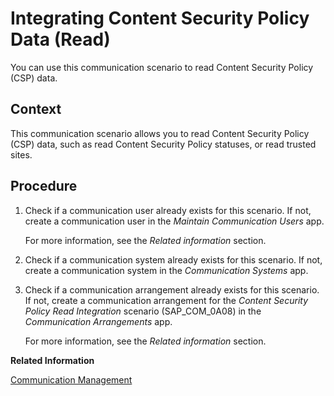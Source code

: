 <!-- loiof51f6164ee1d489f91f165d61007f342 -->

# Integrating Content Security Policy Data \(Read\)

You can use this communication scenario to read Content Security Policy \(CSP\) data.



<a name="loiof51f6164ee1d489f91f165d61007f342__CSP_Integration_context"/>

## Context

This communication scenario allows you to read Content Security Policy \(CSP\) data, such as read Content Security Policy statuses, or read trusted sites.



<a name="loiof51f6164ee1d489f91f165d61007f342__CSP_Integration_steps"/>

## Procedure

1.  Check if a communication user already exists for this scenario. If not, create a communication user in the *Maintain Communication Users* app.

    For more information, see the *Related information* section.

2.  Check if a communication system already exists for this scenario. If not, create a communication system in the *Communication Systems* app.

3.  Check if a communication arrangement already exists for this scenario. If not, create a communication arrangement for the *Content Security Policy Read Integration* scenario \(SAP\_COM\_0A08\) in the *Communication Arrangements* app.

    For more information, see the *Related information* section.


**Related Information**  


[Communication Management](../50-administration-and-ops/communication-management-2e84a10.md "The communication management apps allow you to integrate your system or solution with other systems to enable data exchange.")

